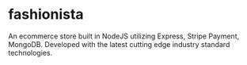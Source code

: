 # fashionista

An ecommerce store built in NodeJS utilizing Express, Stripe Payment, MongoDB. Developed with the latest cutting edge industry standard technologies.
